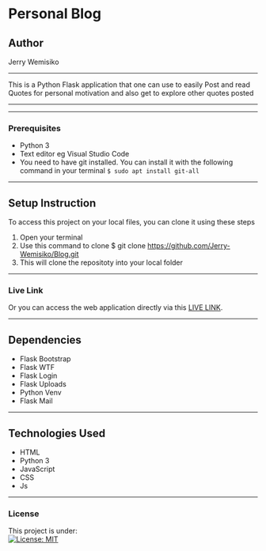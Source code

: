 # Personal Blog
## Author
Jerry Wemisiko
*****
This is a Python Flask application that one can use to easily Post and read Quotes for personal motivation and also get to explore other quotes posted
*****
*****
### Prerequisites
* Python 3
* Text editor eg Visual Studio Code
* You need to have git installed. You can install it with the following command in your terminal
`$ sudo apt install git-all`
*****
## Setup Instruction
To access this project on your local files, you can clone it using these steps
1. Open your terminal
1. Use this command to clone $ git clone https://github.com/Jerry-Wemisiko/Blog.git
1. This will clone the repositoty into your local folder
*****
### Live Link
Or you can access the web application directly via this [LIVE LINK](https://skylesblog.herokuapp.com/).
******
## Dependencies
* Flask Bootstrap
* Flask WTF
* Flask Login
* Flask Uploads
* Python Venv
* Flask Mail
*****
## Technologies Used
* HTML
* Python 3
* JavaScript
* CSS
* Js
*****
### License
This project is under:  
[![License: MIT](https://img.shields.io/badge/License-MIT-yellow.svg)](/LICENSE)
